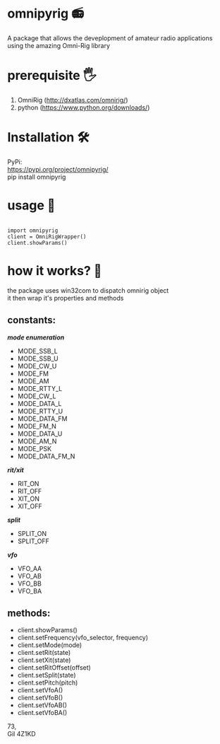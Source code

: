 # omnipyrig 📻

A package that allows the deveplopment of amateur radio applications using the amazing Omni-Rig library

# prerequisite 🖐️
1. OmniRig (http://dxatlas.com/omnirig/)
2. python (https://www.python.org/downloads/)

# Installation 🛠
PyPi:<br>
https://pypi.org/project/omnipyrig/<br>
pip install omnipyrig


# usage 🚀
```

import omnipyrig
client = OmniRigWrapper()
client.showParams()

```

# how it works? 🐜
the package uses win32com to dispatch omnirig object<br/>
it then wrap it's properties and methods<br/>

## constants:</br>
***mode enumeration***
- MODE_SSB_L
- MODE_SSB_U
- MODE_CW_U
- MODE_FM
- MODE_AM
- MODE_RTTY_L
- MODE_CW_L
- MODE_DATA_L
- MODE_RTTY_U
- MODE_DATA_FM
- MODE_FM_N
- MODE_DATA_U
- MODE_AM_N
- MODE_PSK
- MODE_DATA_FM_N

***rit/xit***
- RIT_ON
- RIT_OFF
- XIT_ON
- XIT_OFF

***split***
- SPLIT_ON
- SPLIT_OFF

***vfo***
- VFO_AA
- VFO_AB
- VFO_BB
- VFO_BA

## methods:
- client.showParams()
- client.setFrequency(vfo_selector, frequency)
- client.setMode(mode)
- client.setRit(state)
- client.setXit(state)
- client.setRitOffset(offset)
- client.setSplit(state)
- client.setPitch(pitch)
- client.setVfoA()
- client.setVfoB()
- client.setVfoAB()
- client.setVfoBA()


73,<br/>
Gil 4Z1KD
